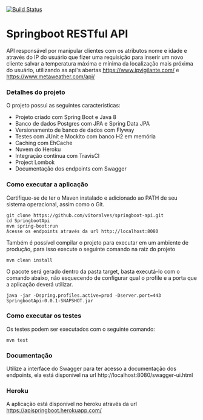 [![Build Status](https://travis-ci.org/vitoralves/springboot-api.svg?branch=master)](https://travis-ci.org/vitoralves/springboot-api)

# Springboot RESTful API
API responsável por manipular clientes com os atributos nome e idade e através do IP do usuário que fizer uma requisição para inserir um novo cliente salvar a temperatura máxima e mínima da localização mais próxima do usuário, utilizando as api's abertas https://www.ipvigilante.com/ e https://www.metaweather.com/api/

### Detalhes do projeto
O projeto possui as seguintes características:
* Projeto criado com Spring Boot e Java 8
* Banco de dados Postgres com JPA e Spring Data JPA
* Versionamento de banco de dados com Flyway
* Testes com JUnit e Mockito com banco H2 em memória
* Caching com EhCache
* Nuvem do Heroku
* Integração contínua com TravisCI
* Project Lombok
* Documentação dos endpoints com Swagger
### Como executar a aplicação
Certifique-se de ter o Maven instalado e adicionado ao PATH de seu sistema operacional, assim como o Git.
```
git clone https://github.com/vitoralves/springboot-api.git
cd SpringbootApi
mvn spring-boot:run
Acesse os endpoints através da url http://localhost:8080
```

Também é possível compilar o projeto para executar em um ambiente de produção, para isso execute o seguinte comando na raiz do projeto

```
mvn clean install
```

O pacote será gerado dentro da pasta target, basta executá-lo com o comando abaixo, não esquecendo de configurar qual o profile e a porta que a aplicação deverá utilizar.

```
java -jar -Dspring.profiles.active=prod -Dserver.port=443 SpringbootApi-0.0.1-SNAPSHOT.jar
```
### Como executar os testes
Os testes podem ser executados com o seguinte comando:

```
mvn test
```
### Documentação
Utilize a interface do Swagger para ter acesso a documentação dos endpoints, ela está disponível na url http://localhost:8080/swagger-ui.html
### Heroku
A aplicação está disponível no heroku através da url https://apispringboot.herokuapp.com/
